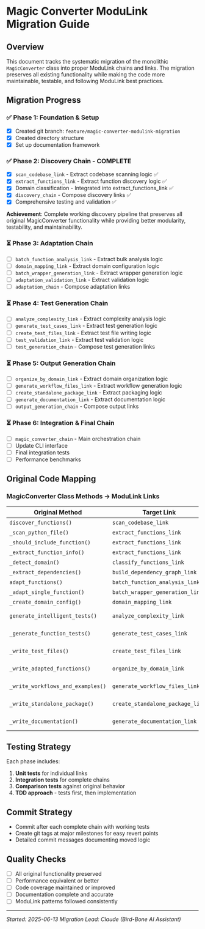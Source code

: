 # Magic Converter ModuLink Migration Guide

## Overview

This document tracks the systematic migration of the monolithic `MagicConverter` class into proper ModuLink chains and links. The migration preserves all existing functionality while making the code more maintainable, testable, and following ModuLink best practices.

## Migration Progress

### ✅ Phase 1: Foundation & Setup
- [x] Created git branch: `feature/magic-converter-modulink-migration`
- [x] Created directory structure
- [x] Set up documentation framework

### ✅ Phase 2: Discovery Chain - COMPLETE
- [x] `scan_codebase_link` - Extract codebase scanning logic ✅
- [x] `extract_functions_link` - Extract function discovery logic ✅
- [x] Domain classification - Integrated into extract_functions_link ✅
- [x] `discovery_chain` - Compose discovery links ✅
- [x] Comprehensive testing and validation ✅

**Achievement**: Complete working discovery pipeline that preserves all original MagicConverter functionality while providing better modularity, testability, and maintainability.

### ⏳ Phase 3: Adaptation Chain
- [ ] `batch_function_analysis_link` - Extract bulk analysis logic
- [ ] `domain_mapping_link` - Extract domain configuration logic
- [ ] `batch_wrapper_generation_link` - Extract wrapper generation logic
- [ ] `adaptation_validation_link` - Extract validation logic
- [ ] `adaptation_chain` - Compose adaptation links

### ⏳ Phase 4: Test Generation Chain
- [ ] `analyze_complexity_link` - Extract complexity analysis logic
- [ ] `generate_test_cases_link` - Extract test generation logic
- [ ] `create_test_files_link` - Extract test file writing logic
- [ ] `test_validation_link` - Extract test validation logic
- [ ] `test_generation_chain` - Compose test generation links

### ⏳ Phase 5: Output Generation Chain
- [ ] `organize_by_domain_link` - Extract domain organization logic
- [ ] `generate_workflow_files_link` - Extract workflow generation logic
- [ ] `create_standalone_package_link` - Extract packaging logic
- [ ] `generate_documentation_link` - Extract documentation logic
- [ ] `output_generation_chain` - Compose output links

### ⏳ Phase 6: Integration & Final Chain
- [ ] `magic_converter_chain` - Main orchestration chain
- [ ] Update CLI interface
- [ ] Final integration tests
- [ ] Performance benchmarks

## Original Code Mapping

### MagicConverter Class Methods → ModuLink Links

| Original Method | Target Link | Chain |
|----------------|-------------|-------|
| `discover_functions()` | `scan_codebase_link` | Discovery |
| `_scan_python_file()` | `extract_functions_link` | Discovery |
| `_should_include_function()` | `extract_functions_link` | Discovery |
| `_extract_function_info()` | `extract_functions_link` | Discovery |
| `_detect_domain()` | `classify_functions_link` | Discovery |
| `_extract_dependencies()` | `build_dependency_graph_link` | Discovery |
| `adapt_functions()` | `batch_function_analysis_link` | Adaptation |
| `_adapt_single_function()` | `batch_wrapper_generation_link` | Adaptation |
| `_create_domain_config()` | `domain_mapping_link` | Adaptation |
| `generate_intelligent_tests()` | `analyze_complexity_link` | Test Generation |
| `_generate_function_tests()` | `generate_test_cases_link` | Test Generation |
| `_write_test_files()` | `create_test_files_link` | Test Generation |
| `_write_adapted_functions()` | `organize_by_domain_link` | Output Generation |
| `_write_workflows_and_examples()` | `generate_workflow_files_link` | Output Generation |
| `_write_standalone_package()` | `create_standalone_package_link` | Output Generation |
| `_write_documentation()` | `generate_documentation_link` | Output Generation |

## Testing Strategy

Each phase includes:
1. **Unit tests** for individual links
2. **Integration tests** for complete chains
3. **Comparison tests** against original behavior
4. **TDD approach** - tests first, then implementation

## Commit Strategy

- Commit after each complete chain with working tests
- Create git tags at major milestones for easy revert points
- Detailed commit messages documenting moved logic

## Quality Checks

- [ ] All original functionality preserved
- [ ] Performance equivalent or better
- [ ] Code coverage maintained or improved
- [ ] Documentation complete and accurate
- [ ] ModuLink patterns followed consistently

---

*Started: 2025-06-13*
*Migration Lead: Claude (Bird-Bone AI Assistant)*
